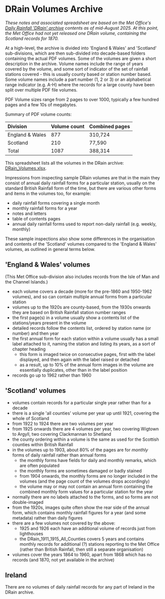 # DRain Volumes Archive

*These notes and associated spreadsheet are based on the Met Office's [Daily Rainfall 'DRain' archive](https://digital.nmla.metoffice.gov.uk/index.php?name=SO_9903efdf-7f99-4cae-a723-8b3f426eea20) contents as of 
mid-August 2025. At this point, the Met Office had not yet released one DRain volume, containing the Scotland records for 1870.* 

At a high-level, the archive is divided into 'England & Wales' and 'Scotland' sub-divisions, which are then sub-divided into decade-based folders containing the actual PDF volumes. Some of the volumes are given a 
short description in the archive. Volume names include the range of years covered by the volume, and some sort of indicator of the set of rainfall stations covered - this is usually county based or 
station number based. Some volume names include a part number (1, 2 or 3) or an alphabetical range indicator (e.g. A-H) where the records for a large
county have been split over multiple PDF file volumes.

PDF Volume sizes range from 2 pages to over 1000, typically a few hundred pages and a few 10s of megabytes. 

Summary of PDF volume counts:

|Division|Volume count|Combined pages|
|:-------|------------|--------------|
|England & Wales|877|310,724|
|Scotland|210|77,590|
|Total|1087|388,314|

This spreadsheet lists all the volumes in the DRain archive: [DRain_Volumes.xlsx](DRain_Volumes.xlsx). 

Impressions from inspecting sample DRain volumes are that in the main they consist of annual daily rainfall forms for a particular station, usually on the standard British Rainfall form of the time,
but there are various other forms and items in the volumes too, for example:

* daily rainfall forms covering a single month
* monthly rainfall forms for a year
* notes and letters
* table of contents pages
* annual daily rainfall forms used to report non-daily rainfall (e.g. weekly, monthly)

These sample inspections also show some differences in the organisation and contents of the 'Scotland' volumes compared to the 'England & Wales' volumes, as outlined in general terms below.

## 'England & Wales' volumes

(This Met Office sub-division also includes records from the Isle of Man and the Channel Islands.)

* each volume covers a decade (more for the pre-1860 and 1950-1962 volumes), and so can contain multiple annual forms from a particular station
* volumes up to the 1920s are county-based, from the 1930s onwards they are based on British Rainfall station number ranges
* the first page(s) in a volume usually show a contents list of the stations/years present in the volume
* detailed records follow the contents list, ordered by station name (or number) and then year 
* the first annual form for each station within a volume usually has a small label attached to it, naming the station and listing its years, as a sort of chapter heading
	* this form is imaged twice on consecutive pages, first with the label displayed, and then again with the label raised or detached
	* as a result, up to 10% of the annual form images in the volume are essentially duplicates, other than in the label position
* records go up to 1962 rather than 1960

## 'Scotland' volumes

* volumes contain records for a particular single year rather than for a decade
* there is a single 'all counties' volume per year up until 1921, covering the whole of Scotland
* from 1922 to 1924 there are two volumes per year
* from 1925 onwards there are 4 volumes per year, two covering Wigtown to Argyll, two covering Clackmannan to Shetland
* the county ordering within a volume is the same as used for the Scottish counties within British Rainfall
* in the volumes up to 1903, about 80% of the pages are for *monthly* forms of daily rainfall rather than annual forms
    * the monthly forms have fields for daily and monthly remarks, which are often populated
	* the monthly forms are sometimes damaged or badly stained
	* from 1904 onwards, the monthly forms are no longer included in the volumes (and the page count of the volumes drops accordingly) 
	* the volume may or may not contain an annual form containing the combined monthly form values for a particular station for the year
* normally there are no labels attached to the forms, and so forms are not double-imaged
* from the 1920s, images quite often show the rear side of the annual form, which contains monthly rainfall figures for a year (and some metadata) rather than daily figures
* there are a few volumes not covered by the above:
	* 1925 and 1926 each have an additional volume of records just from lighthouses
	* the DRain_1911_1915_All_Counties covers 5 years and contains monthly records for additional (?) stations reporting to the Met Office (rather than British Rainfall, then still a separate organisation)
* volumes cover the years 1864 to 1960, apart from 1868 which has no records (and 1870, not yet available in the archive)

## Ireland

There are no volumes of daily rainfall records for any part of Ireland in the DRain archive.
